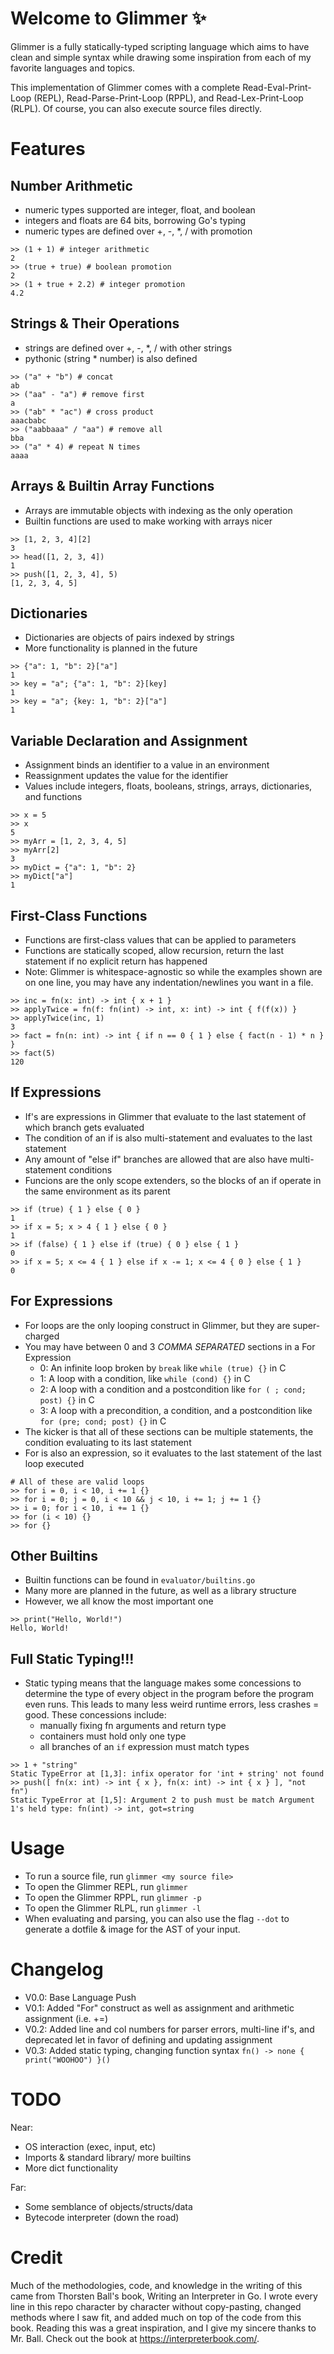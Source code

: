 # Welcome to Glimmer ✨
Glimmer is a fully statically-typed scripting language which aims to have clean and simple syntax while drawing some inspiration from each of my favorite languages and topics.

This implementation of Glimmer comes with a complete Read-Eval-Print-Loop (REPL), Read-Parse-Print-Loop (RPPL), and Read-Lex-Print-Loop (RLPL). Of course, you can also execute source files directly.

# Features

## Number Arithmetic
 - numeric types supported are integer, float, and boolean
 - integers and floats are 64 bits, borrowing Go's typing
 - numeric types are defined over +, -, *, / with promotion

```
>> (1 + 1) # integer arithmetic
2
>> (true + true) # boolean promotion
2
>> (1 + true + 2.2) # integer promotion
4.2
```

## Strings & Their Operations
 - strings are defined over +, -, *, / with other strings
 - pythonic (string * number) is also defined

```
>> ("a" + "b") # concat
ab
>> ("aa" - "a") # remove first
a
>> ("ab" * "ac") # cross product
aaacbabc
>> ("aabbaaa" / "aa") # remove all
bba
>> ("a" * 4) # repeat N times
aaaa
```

## Arrays & Builtin Array Functions
 - Arrays are immutable objects with indexing as the only operation
 - Builtin functions are used to make working with arrays nicer

```
>> [1, 2, 3, 4][2]
3
>> head([1, 2, 3, 4])
1
>> push([1, 2, 3, 4], 5)
[1, 2, 3, 4, 5]
```

## Dictionaries
 - Dictionaries are objects of pairs indexed by strings
 - More functionality is planned in the future

```
>> {"a": 1, "b": 2}["a"]
1
>> key = "a"; {"a": 1, "b": 2}[key]
1
>> key = "a"; {key: 1, "b": 2}["a"]
1
```

## Variable Declaration and Assignment
 - Assignment binds an identifier to a value in an environment
 - Reassignment updates the value for the identifier
 - Values include integers, floats, booleans, strings, arrays, dictionaries, and functions

```
>> x = 5
>> x
5
>> myArr = [1, 2, 3, 4, 5]
>> myArr[2]
3
>> myDict = {"a": 1, "b": 2}
>> myDict["a"]
1
```

## First-Class Functions
 - Functions are first-class values that can be applied to parameters 
 - Functions are statically scoped, allow recursion, return the last statement if no explicit return has happened 
 - Note: Glimmer is whitespace-agnostic so while the examples shown are on one line, you may have any indentation/newlines you want in a file.

```
>> inc = fn(x: int) -> int { x + 1 }
>> applyTwice = fn(f: fn(int) -> int, x: int) -> int { f(f(x)) }
>> applyTwice(inc, 1)
3
>> fact = fn(n: int) -> int { if n == 0 { 1 } else { fact(n - 1) * n } }
>> fact(5)
120
```

## If Expressions
 - If's are expressions in Glimmer that evaluate to the last statement of which branch gets evaluated
 - The condition of an if is also multi-statement and evaluates to the last statement
 - Any amount of "else if" branches are allowed that are also have multi-statement conditions
 - Funcions are the only scope extenders, so the blocks of an if operate in the same environment as its parent

```
>> if (true) { 1 } else { 0 }
1
>> if x = 5; x > 4 { 1 } else { 0 }
1
>> if (false) { 1 } else if (true) { 0 } else { 1 }
0
>> if x = 5; x <= 4 { 1 } else if x -= 1; x <= 4 { 0 } else { 1 }
0
```

## For Expressions
 - For loops are the only looping construct in Glimmer, but they are super-charged
 - You may have between 0 and 3 *COMMA SEPARATED* sections in a For Expression
    - 0: An infinite loop broken by `break` like `while (true) {}` in C
    - 1: A loop with a condition, like `while (cond) {}` in C
    - 2: A loop with a condition and a postcondition like `for ( ; cond; post) {}` in C
    - 3: A loop with a precondition, a condition, and a postcondition like `for (pre; cond; post) {}` in C
 - The kicker is that all of these sections can be multiple statements, the condition evaluating to its last statement
 - For is also an expression, so it evaluates to the last statement of the last loop executed


```
# All of these are valid loops
>> for i = 0, i < 10, i += 1 {}
>> for i = 0; j = 0, i < 10 && j < 10, i += 1; j += 1 {}
>> i = 0; for i < 10, i += 1 {}
>> for (i < 10) {}
>> for {}
```

## Other Builtins
 - Builtin functions can be found in `evaluator/builtins.go`
 - Many more are planned in the future, as well as a library structure
 - However, we all know the most important one

```
>> print("Hello, World!")
Hello, World!
```

## Full Static Typing!!!
 - Static typing means that the language makes some concessions to determine the type of every object in the program before the program even runs. This leads to many less weird runtime errors, less crashes = good. These concessions include:
     - manually fixing fn arguments and return type
     - containers must hold only one type
     - all branches of an `if` expression must match types

```
>> 1 + "string"
Static TypeError at [1,3]: infix operator for 'int + string' not found
>> push([ fn(x: int) -> int { x }, fn(x: int) -> int { x } ], "not fn")
Static TypeError at [1,5]: Argument 2 to push must be match Argument 1's held type: fn(int) -> int, got=string
```

# Usage
* To run a source file, run `glimmer <my source file>`
* To open the Glimmer REPL, run `glimmer`
* To open the Glimmer RPPL, run `glimmer -p`
* To open the Glimmer RLPL, run `glimmer -l`
* When evaluating and parsing, you can also use the flag `--dot` to generate a dotfile & image for the AST of your input.

# Changelog
* V0.0: Base Language Push
* V0.1: Added "For" construct as well as assignment and arithmetic assignment (i.e. +=)
* V0.2: Added line and col numbers for parser errors, multi-line if's, and deprecated let in favor of defining and updating assignment 
* V0.3: Added static typing, changing function syntax `fn() -> none { print("WOOHOO") }()`

# TODO
Near:
* OS interaction (exec, input, etc)
* Imports & standard library/ more builtins
* More dict functionality

Far:
* Some semblance of objects/structs/data
* Bytecode interpreter (down the road)

# Credit
Much of the methodologies, code, and knowledge in the writing of this came from Thorsten Ball's book, Writing an Interpreter in Go. I wrote every line in this repo character by character without copy-pasting, changed methods where I saw fit, and added much on top of the code from this book. Reading this was a great inspiration, and I give my sincere thanks to Mr. Ball. Check out the book at https://interpreterbook.com/.
